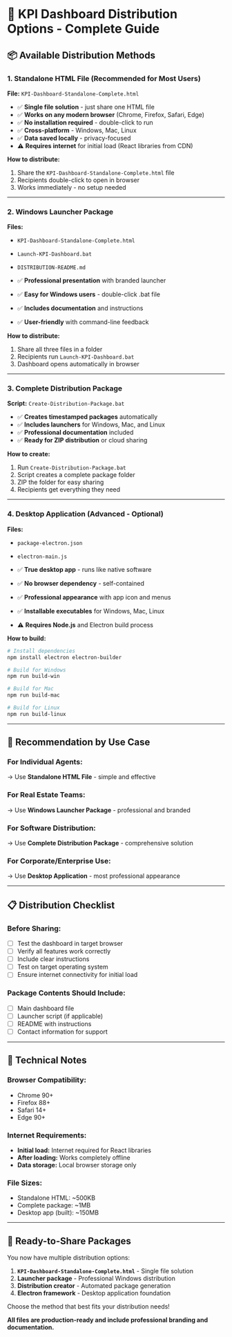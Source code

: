 # 🚀 KPI Dashboard Distribution Options - Complete Guide

## 📦 Available Distribution Methods

### 1. **Standalone HTML File** (Recommended for Most Users)
**File:** `KPI-Dashboard-Standalone-Complete.html`
- ✅ **Single file solution** - just share one HTML file
- ✅ **Works on any modern browser** (Chrome, Firefox, Safari, Edge)
- ✅ **No installation required** - double-click to run
- ✅ **Cross-platform** - Windows, Mac, Linux
- ✅ **Data saved locally** - privacy-focused
- ⚠️ **Requires internet** for initial load (React libraries from CDN)

**How to distribute:**
1. Share the `KPI-Dashboard-Standalone-Complete.html` file
2. Recipients double-click to open in browser
3. Works immediately - no setup needed

---

### 2. **Windows Launcher Package**
**Files:** 
- `KPI-Dashboard-Standalone-Complete.html`
- `Launch-KPI-Dashboard.bat`
- `DISTRIBUTION-README.md`

- ✅ **Professional presentation** with branded launcher
- ✅ **Easy for Windows users** - double-click .bat file
- ✅ **Includes documentation** and instructions
- ✅ **User-friendly** with command-line feedback

**How to distribute:**
1. Share all three files in a folder
2. Recipients run `Launch-KPI-Dashboard.bat`
3. Dashboard opens automatically in browser

---

### 3. **Complete Distribution Package** 
**Script:** `Create-Distribution-Package.bat`
- ✅ **Creates timestamped packages** automatically
- ✅ **Includes launchers** for Windows, Mac, and Linux
- ✅ **Professional documentation** included
- ✅ **Ready for ZIP distribution** or cloud sharing

**How to create:**
1. Run `Create-Distribution-Package.bat`
2. Script creates a complete package folder
3. ZIP the folder for easy sharing
4. Recipients get everything they need

---

### 4. **Desktop Application** (Advanced - Optional)
**Files:** 
- `package-electron.json`
- `electron-main.js`

- ✅ **True desktop app** - runs like native software
- ✅ **No browser dependency** - self-contained
- ✅ **Professional appearance** with app icon and menus
- ✅ **Installable executables** for Windows, Mac, Linux
- ⚠️ **Requires Node.js** and Electron build process

**How to build:**
```bash
# Install dependencies
npm install electron electron-builder

# Build for Windows
npm run build-win

# Build for Mac
npm run build-mac

# Build for Linux  
npm run build-linux
```

---

## 🎯 **Recommendation by Use Case**

### **For Individual Agents:**
→ Use **Standalone HTML File** - simple and effective

### **For Real Estate Teams:**
→ Use **Windows Launcher Package** - professional and branded

### **For Software Distribution:**
→ Use **Complete Distribution Package** - comprehensive solution

### **For Corporate/Enterprise Use:**
→ Use **Desktop Application** - most professional appearance

---

## 📋 **Distribution Checklist**

### Before Sharing:
- [ ] Test the dashboard in target browser
- [ ] Verify all features work correctly
- [ ] Include clear instructions
- [ ] Test on target operating system
- [ ] Ensure internet connectivity for initial load

### Package Contents Should Include:
- [ ] Main dashboard file
- [ ] Launcher script (if applicable)
- [ ] README with instructions
- [ ] Contact information for support

---

## 🔧 **Technical Notes**

### **Browser Compatibility:**
- Chrome 90+
- Firefox 88+
- Safari 14+
- Edge 90+

### **Internet Requirements:**
- **Initial load:** Internet required for React libraries
- **After loading:** Works completely offline
- **Data storage:** Local browser storage only

### **File Sizes:**
- Standalone HTML: ~500KB
- Complete package: ~1MB
- Desktop app (built): ~150MB

---

## 🎉 **Ready-to-Share Packages**

You now have multiple distribution options:

1. **`KPI-Dashboard-Standalone-Complete.html`** - Single file solution
2. **Launcher package** - Professional Windows distribution
3. **Distribution creator** - Automated package generation
4. **Electron framework** - Desktop application foundation

Choose the method that best fits your distribution needs!

**All files are production-ready and include professional branding and documentation.**
